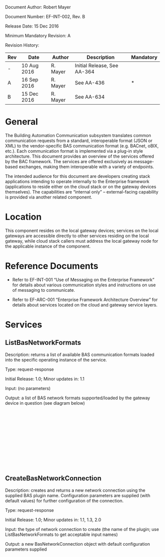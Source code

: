 Document Author: Robert Mayer

Document Number: EF-INT-002, Rev. B

Release Date: 15 Dec 2016

Minimum Mandatory Revision: A

Revision History:

| Rev | Date        | Author   | Description                 | Mandatory |
|-----|-------------|----------|-----------------------------|-----------|
| -   | 10 Aug 2016 | R. Mayer | Initial Release, See AA-364 |           |
| A   | 16 Sep 2016 | R. Mayer | See AA-436                  | \*        |
| B   | 15 Dec 2016 | R. Mayer | See AA-634                  |           |

General
=======

The Building Automation Communication subsystem translates common communication requests from a standard, interoperable format (JSON or XML) to the vendor-specific BAS communication format (e.g. BACnet, oBIX, etc.). Each communication format is implemented via a plug-in style architecture. This document provides an overview of the services offered by the BAC framework. The services are offered exclusively as message-based exchanges, making them interoperable with a variety of endpoints.

The intended audience for this document are developers creating stack applications intending to operate internally to the Enterprise framework (applications to reside either on the cloud stack or on the gateway devices themselves). The capabilities are “internal only” – external-facing capability is provided via another related component.

Location
========

This component resides on the local gateway devices; services on the local gateways are accessible directly to other services residing on the local gateway, while cloud stack callers must address the local gateway node for the applicable instance of the component.

Reference Documents
===================

-   Refer to EF-INT-001 “Use of Messaging on the Enterprise Framework” for details about various communication styles and instructions on use of messaging to communicate.

-   Refer to EF-ARC-001 “Enterprise Framework Architecture Overview” for details about services located on the cloud and gateway service layers.

Services
========

ListBasNetworkFormats
---------------------

Description: returns a list of available BAS communication formats loaded into the specific operating instance of the service.

Type: request-response

Initial Release: 1.0; Minor updates in: 1.1

Input: (no parameters)

Output: a list of BAS network formats supported/loaded by the gateway device in question (see diagram below)

<embed src="C:\Users\e248072\Desktop\Media/media/image1.emf" width="441" height="181" />

CreateBasNetworkConnection
--------------------------

Description: creates and returns a new network connection using the supplied BAS plugin name. Configuration parameters are supplied (with default values) for further configuration of the connection.

Type: request-response

Initial Release: 1.0; Minor updates in: 1.1, 1.3, 2.0

Input: the type of network connection to create (the name of the plugin; use ListBasNetworkFormats to get acceptable input names)

Output: a new BasNetworkConnection object with default configuration parameters supplied

<embed src="C:\Users\e248072\Desktop\Media/media/image2.emf" width="516" height="193" />
